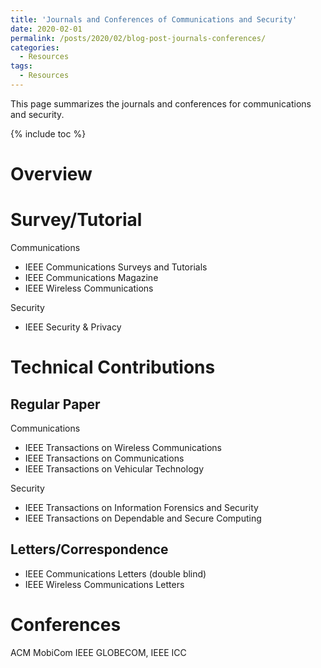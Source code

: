 ```yaml
---
title: 'Journals and Conferences of Communications and Security'
date: 2020-02-01
permalink: /posts/2020/02/blog-post-journals-conferences/
categories:
  - Resources  
tags:
  - Resources
---
```


This page summarizes the journals and conferences for communications and security.

{% include toc %}

# Overview

# Survey/Tutorial
Communications
* IEEE Communications Surveys and Tutorials
* IEEE Communications Magazine
* IEEE Wireless Communications

Security
* IEEE Security & Privacy

# Technical Contributions
## Regular Paper
Communications
* IEEE Transactions on Wireless Communications
* IEEE Transactions on Communications
* IEEE Transactions on Vehicular Technology

Security
* IEEE Transactions on Information Forensics and Security
* IEEE Transactions on Dependable and Secure Computing

## Letters/Correspondence
* IEEE Communications Letters (double blind)
* IEEE Wireless Communications Letters

# Conferences
ACM MobiCom
IEEE GLOBECOM,
IEEE ICC





